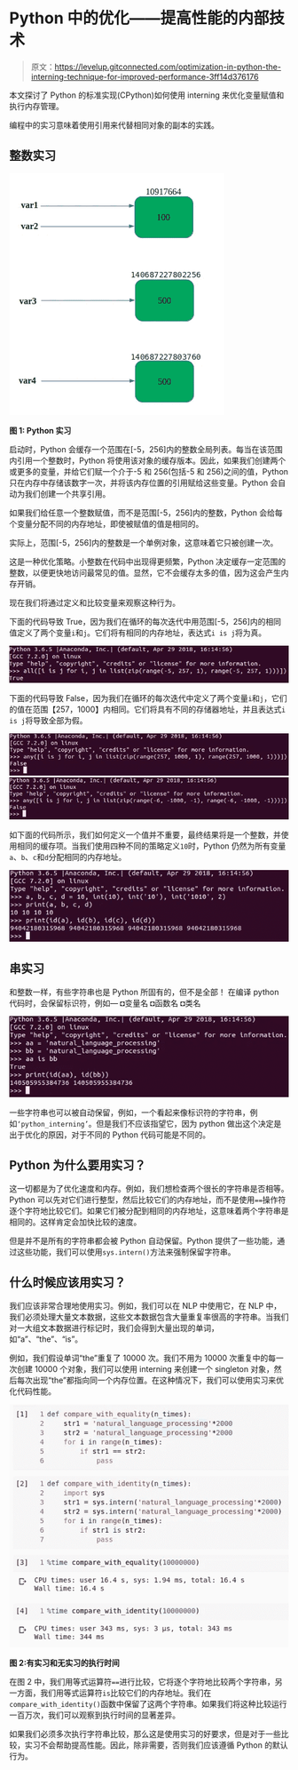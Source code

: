 # Python 中的优化——提高性能的内部技术

> 原文：<https://levelup.gitconnected.com/optimization-in-python-the-interning-technique-for-improved-performance-3ff14d376176>

本文探讨了 Python 的标准实现(CPython)如何使用 interning 来优化变量赋值和执行内存管理。

编程中的实习意味着使用引用来代替相同对象的副本的实践。

## **整数实习**

![](img/60d100a0f0b2b18c8bd69f26573e28c8.png)

**图 1: Python 实习**

启动时，Python 会缓存一个范围在[-5，256]内的整数全局列表。每当在该范围内引用一个整数时，Python 将使用该对象的缓存版本。因此，如果我们创建两个或更多的变量，并给它们赋一个介于-5 和 256(包括-5 和 256)之间的值，Python 只在内存中存储该数字一次，并将该内存位置的引用赋给这些变量。Python 会自动为我们创建一个共享引用。

如果我们给任意一个整数赋值，而不是范围[-5，256]内的整数，Python 会给每个变量分配不同的内存地址，即使被赋值的值是相同的。

实际上，范围[-5，256]内的整数是一个单例对象，这意味着它只被创建一次。

这是一种优化策略。小整数在代码中出现得更频繁，Python 决定缓存一定范围的整数，以便更快地访问最常见的值。显然，它不会缓存太多的值，因为这会产生内存开销。

现在我们将通过定义和比较变量来观察这种行为。

下面的代码导致 True，因为我们在循环的每次迭代中用范围[-5，256]内的相同值定义了两个变量`i`和`j`。它们将有相同的内存地址，表达式`i is j`将为真。

![](img/331bb570842a1a4b9963671ea0bfd1ea.png)

下面的代码导致 False，因为我们在循环的每次迭代中定义了两个变量`i`和`j`，它们的值在范围【257，1000】内相同。它们将具有不同的存储器地址，并且表达式`i is j`将导致全部为假。

![](img/957c0dc72d2d0a217dd9b61a751806ed.png)![](img/856930187e462f72dcd3e0632ef9a9d7.png)

如下面的代码所示，我们如何定义一个值并不重要，最终结果将是一个整数，并使用相同的缓存项。当我们使用四种不同的策略定义`10`时，Python 仍然为所有变量`a`、`b`、`c`和`d`分配相同的内存地址。

![](img/99175267e020b199d11995270c467cb0.png)

## **串实习**

和整数一样，有些字符串也是 Python 所固有的，但不是全部！
在编译 python 代码时，会保留标识符，例如—
◘变量名
◘函数名
◘类名

![](img/818edafba4fee88f4b49dd5fd9d5287a.png)

一些字符串也可以被自动保留，例如，一个看起来像标识符的字符串，例如`‘python_interning’`。但是我们不应该指望它，因为 python 做出这个决定是出于优化的原因，对于不同的 Python 代码可能是不同的。

## **Python 为什么要用实习？**

这一切都是为了优化速度和内存。例如，我们想检查两个很长的字符串是否相等。Python 可以先对它们进行整型，然后比较它们的内存地址，而不是使用`==`操作符逐个字符地比较它们。如果它们被分配到相同的内存地址，这意味着两个字符串是相同的。这样肯定会加快比较的速度。

但是并不是所有的字符串都会被 Python 自动保留。Python 提供了一些功能，通过这些功能，我们可以使用`sys.intern()`方法来强制保留字符串。

## **什么时候应该用实习？**

我们应该非常合理地使用实习。例如，我们可以在 NLP 中使用它，在 NLP 中，我们必须处理大量文本数据，这些文本数据包含大量重复率很高的字符串。当我们对一大组文本数据进行标记时，我们会得到大量出现的单词，如“a”、“the”、“is”。

例如，我们假设单词“the”重复了 10000 次。我们不用为 10000 次重复中的每一次创建 10000 个对象，我们可以使用 interning 来创建一个 singleton 对象，然后每次出现“the”都指向同一个内存位置。在这种情况下，我们可以使用实习来优化代码性能。

![](img/38787d31a3209eff6d68e56a5e843b3f.png)

**图 2:有实习和无实习的执行时间**

在图 2 中，我们用等式运算符`==`进行比较，它将逐个字符地比较两个字符串，另一方面，我们用等式运算符`is`比较它们的内存地址。我们在`compare_with_identity()`函数中保留了这两个字符串。如果我们将这种比较运行一百万次，我们可以观察到执行时间的显著差异。

如果我们必须多次执行字符串比较，那么这是使用实习的好要求，但是对于一些比较，实习不会帮助提高性能。因此，除非需要，否则我们应该遵循 Python 的默认行为。